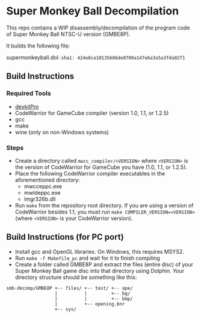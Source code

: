 # Super Monkey Ball Decompilation

This repo contains a WIP disassembly/decompilation of the program code of Super Monkey Ball NTSC-U version (GMBE8P).

It builds the following file:

supermonkeyball.dol: `sha1: 424e8ce10135686de0709a147e6a3a5a3fda02f1`

## Build Instructions

### Required Tools

* [devkitPro](https://devkitpro.org/wiki/Getting_Started)
* CodeWarrior for GameCube compiler (version 1.0, 1.1, or 1.2.5)
* gcc
* make
* wine (only on non-Windows systems)

### Steps

* Create a directory called `mwcc_compiler/<VERSION>` where `<VERSION>` is the version of CodeWarrior for GameCube you have (1.0, 1.1, or 1.2.5).
* Place the following CodeWarrior compiler executables in the aforementioned directory:
  - mwcceppc.exe
  - mwldeppc.exe
  - lmgr326b.dll
* Run `make` from the repository root directory. If you are using a version of CodeWarrior besides 1.1, you must run `make COMPILER_VERSION=<VERSION>` (where `<VERSION>` is your CodeWarrior version).

## Build Instructions (for PC port)

* Install gcc and OpenGL libraries. On Windows, this requires MSYS2.
* Run `make -f Makefile_pc` and wait for it to finish compiling
* Create a folder called GMBE8P and extract the files (entire disc) of your Super Monkey Ball game disc into that directory using Dolphin. Your directory structure should be something like this:
```
smb-decomp/GMBE8P +-- files/ +-- test/ +-- ape/
                  |          |         +-- bg/
                  |          |         +-- bmp/
                  |          +-- opening.bnr
                  +-- sys/
```
